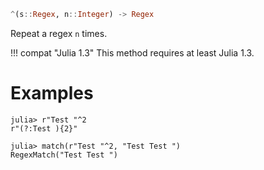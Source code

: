 ```julia
^(s::Regex, n::Integer) -> Regex
```

Repeat a regex `n` times.

!!! compat "Julia 1.3"
    This method requires at least Julia 1.3.


# Examples

```jldoctest
julia> r"Test "^2
r"(?:Test ){2}"

julia> match(r"Test "^2, "Test Test ")
RegexMatch("Test Test ")
```
